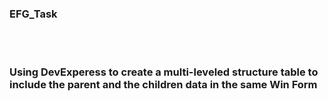 ﻿<h3> EFG_Task </h3> 
 <br>
 <br>
 
<h3> Using DevExperess to create a multi-leveled structure table to include the parent and the children data in the same Win Form </h3>

